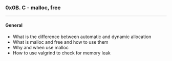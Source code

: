 ### 0x0B. C - malloc, free
--- 
####  General
- What is the difference between automatic and dynamic allocation
- What is malloc and free and how to use them
- Why and when use malloc
- How to use valgrind to check for memory leak
